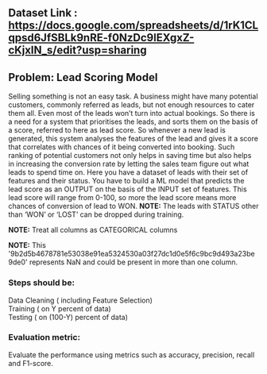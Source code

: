 ## Dataset Link : https://docs.google.com/spreadsheets/d/1rK1CLqpsd6JfSBLk9nRE-f0NzDc9lEXgxZ-cKjxIN_s/edit?usp=sharing


## Problem: Lead Scoring Model

Selling something is not an easy task. A business might have many potential customers, commonly referred as leads, but not enough resources to cater them all. Even most of the leads won’t turn into actual bookings. So there is a need for a system that prioritises the leads, and sorts them on the basis of a score, referred to here as lead score. So whenever a new lead is generated, this system analyses the features of the lead and gives it a score that correlates with chances of it being converted into booking. Such ranking of potential customers not only helps in saving time but also helps in increasing the conversion rate by letting the sales team figure out what leads to spend time on.
Here you have a dataset of leads with their set of features and their status. You have to build a ML model that predicts the lead score as an OUTPUT on the basis of the INPUT set of features. This lead score will range from 0-100, so more the lead score means more chances of conversion of lead to WON.
**NOTE:** The leads with STATUS other than ‘WON’ or ‘LOST’ can be dropped during training.
                      

**NOTE:** Treat all columns as CATEGORICAL columns

**NOTE:**
This '9b2d5b4678781e53038e91ea5324530a03f27dc1d0e5f6c9bc9d493a23be9de0' represents NaN and could be present in more than one column.

### Steps should be:
Data Cleaning ( including Feature Selection)            
Training ( on Y percent of data)         
Testing ( on (100-Y) percent of data)        
### Evaluation metric: 

Evaluate the performance using metrics such as accuracy, precision, recall and F1-score.
